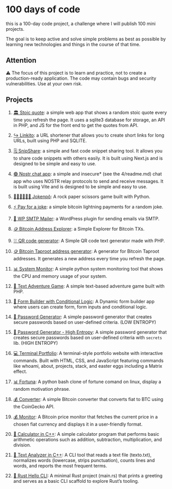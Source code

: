 # 100 days of code

this is a 100-day code project, a challenge where I will publish 100 mini projects.

The goal is to keep active and solve simple problems as best as possible by learning new technologies and things in the course of that time.

## Attention

⚠️ The focus of this project is to learn and practice, not to create a production-ready application. The code may contain bugs and security vulnerabilities. Use at your own risk.

## Projects

1. [🏛️ Stoic quote](https://github.com/epcgrs/100daysofcode/tree/main/001): a simple web app that shows a random stoic quote every time you refresh the page. It uses a sqlite3 database for storage, an API in PHP, and JS for the front end to get the quotes from API.

2. [↪️ Linkito](https://github.com/epcgrs/100daysofcode/tree/main/002): a URL shortener that allows you to create short links for long URLs, built using PHP and SQLITE.

3. [🗒️ SnipShare](https://github.com/epcgrs/100daysofcode/tree/main/003): a simple and fast code snippet sharing tool. It allows you to share code snippets with others easily. It is built using Next.js and is designed to be simple and easy to use.

4. [🟣 Nostr chat app](https://github.com/epcgrs/100daysofcode/tree/main/004): a simple and insecure* (see the 4/readme.md) chat app who uses NOSTR relay protocols to send and receive messages. It is built using Vite and is designed to be simple and easy to use.

5. [✊🏽✋🏽✌🏽 Jokenpô](https://github.com/epcgrs/100daysofcode/tree/main/005): A rock paper scissors game built with Python.

6. [⚡ Pay for a joke](https://github.com/epcgrs/100daysofcode/tree/main/006): a simple bitcoin lightning payments for a random joke.

7. [📧 WP SMTP Mailer](https://github.com/epcgrs/100daysofcode/tree/main/007): a WordPress plugin for sending emails via SMTP.

8. [🪙 Bitcoin Address Explorer](https://github.com/epcgrs/100daysofcode/tree/main/008): a Simple Explorer for Bitcoin TXs.

9. [⛆ QR code generator](https://github.com/epcgrs/100daysofcode/tree/main/009): A Simple QR code text generator made with PHP.

10. [🪙 Bitcoin Taproot address generator](https://github.com/epcgrs/100daysofcode/tree/main/010): A generator for Bitcoin Taproot addresses. It generates a new address every time you refresh the page.

11. [📊 System Monitor](https://github.com/epcgrs/100daysofcode/tree/main/011): A simple python system monitoring tool that shows the CPU and memory usage of your system.

12. [📜 Text Adventure Game](https://github.com/epcgrs/100daysofcode/tree/main/012): A simple text-based adventure game built with PHP.

13. [📝 Form Builder with Conditional Logic](https://github.com/epcgrs/100daysofcode/tree/main/013): A Dynamic form builder app where users can create form, form inputs and conditional logic. 

14. [🔑 Password Generator](https://github.com/epcgrs/100daysofcode/tree/main/014): A simple password generator that creates secure passwords based on user-defined criteria. (LOW ENTROPY)

15. [🔑 Password Generator - High Entropy](https://github.com/epcgrs/100daysofcode/tree/main/015): A simple password generator that creates secure passwords based on user-defined criteria with `secrets` lib. (HIGH ENTROPY)

16. [💻 Terminal Portfolio](https://github.com/epcgrs/100daysofcode/tree/main/016): A terminal-style portfolio website with interactive commands. Built with HTML, CSS, and JavaScript featuring commands like whoami, about, projects, stack, and easter eggs including a Matrix effect.

17. [📊 Fortuna](https://github.com/epcgrs/100daysofcode/tree/main/017): A python bash clone of fortune comand on linux, display a random motivation phrase.

18. [💰 Converter](https://github.com/epcgrs/100daysofcode/tree/main/018): A simple Bitcoin converter that converts fiat to BTC using the CoinGecko API.

19. [💰 Monitor](https://github.com/epcgrs/100daysofcode/tree/main/019): A Bitcoin price monitor that fetches the current price in a chosen fiat currency and displays it in a user-friendly format.

20. [🧮 Calculator in C++](https://github.com/epcgrs/100daysofcode/tree/main/020): A simple calculator program that performs basic arithmetic operations such as addition, subtraction, multiplication, and division.

21. [🔎 Text Analyzer in C++](https://github.com/epcgrs/100daysofcode/tree/main/021): A CLI tool that reads a text file (texto.txt), normalizes words (lowercase, strips punctuation), counts lines and words, and reports the most frequent terms.

22. [🦀 Rust Hello CLI](https://github.com/epcgrs/100daysofcode/tree/main/022): A minimal Rust project (main.rs) that prints a greeting and serves as a basic CLI scaffold to explore Rust’s tooling.